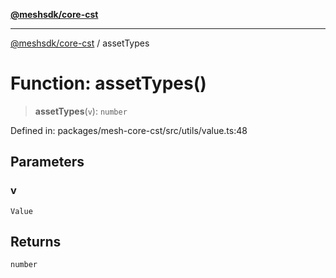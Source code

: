 [**@meshsdk/core-cst**](../README.md)

***

[@meshsdk/core-cst](../globals.md) / assetTypes

# Function: assetTypes()

> **assetTypes**(`v`): `number`

Defined in: packages/mesh-core-cst/src/utils/value.ts:48

## Parameters

### v

`Value`

## Returns

`number`
